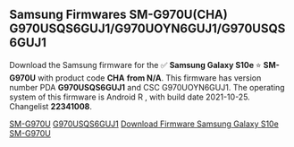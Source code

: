 <h2>Samsung Firmwares SM-G970U(CHA) G970USQS6GUJ1/G970UOYN6GUJ1/G970USQS6GUJ1</h2>
Download the Samsung firmware for the ✅ <strong>Samsung Galaxy S10e </strong> ⭐ <strong>SM-G970U</strong> with product code <strong>CHA</strong> <strong> from N/A</strong>. This firmware has version number PDA <strong>G970USQS6GUJ1</strong> and CSC G970UOYN6GUJ1. The operating system of this firmware is Android R , with build date 2021-10-25. Changelist <strong>22341008</strong>.


[SM-G970U](https://samfirm.shop/samsung/model/SM-G970U)
[G970USQS6GUJ1](https://samfirm.shop/samsung/pda/G970USQS6GUJ1)
[Download Firmware Samsung Galaxy S10e SM-G970U](https://samfirm.shop/samsung/firmware/467970)
